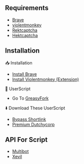 ## Requirements

 - [Brave]()
 - [violentmonkey]()
 - [Rektcaptcha]()
 - [Hektcaptcha]()

## Installation

📥 Installation 

  - [Install Brave]()
  - [Install Violentmonkey (Extension)]()

🤖 UserScript

- Go To [GreasyFork]()

⬇️ Download These UserScript
- [Bypass Shortlink]()
- [Premium Dutchycorp]()

## API For Script 

 - [Multibot](https://multibot.in)
 - [Xevil](https://t.me/Xevil_check_bot?start=415827508)


    

